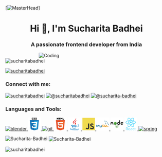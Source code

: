 [![MasterHead](https://media.licdn.com/dms/image/D5622AQHDlxDxZiam1g/feedshare-shrink_800/0/1697057502299?e=2147483647&v=beta&t=fWO4V4X3Uxtkp3z2quX_syw9B9LogtrRU1ywZu9H3z0)]
<h1 align="center">Hi 👋, I'm Sucharita Badhei</h1>
<h3 align="center">A passionate frontend developer from India</h3>
<img align="right" alt="Coding" width="400" src="https://user-images.githubusercontent.com/102985224/211582827-8fd748d6-9181-4c5f-a620-76168b861a4d.gif">

<p align="left"> <img src="https://komarev.com/ghpvc/?username=sucharitabadhei&label=Profile%20views&color=0e75b6&style=flat" alt="sucharitabadhei" /> </p>

<p align="left"> <a href="https://twitter.com/sucharitabadhei" target="blank"><img src="https://img.shields.io/twitter/follow/sucharitabadhei?logo=twitter&style=for-the-badge" alt="sucharitabadhei" /></a> </p>

<h3 align="left">Connect with me:</h3>
<p align="left">
<a href="https://twitter.com/sucharitabadhei" target="blank"><img align="center" src="https://raw.githubusercontent.com/rahuldkjain/github-profile-readme-generator/master/src/images/icons/Social/twitter.svg" alt="sucharitabadhei" height="30" width="40" /></a>
<a href="https://linkedin.com/in/@sucharitabadhei" target="blank"><img align="center" src="https://raw.githubusercontent.com/rahuldkjain/github-profile-readme-generator/master/src/images/icons/Social/linked-in-alt.svg" alt="@sucharitabadhei" height="30" width="40" /></a>
<a href="https://instagram.com/@sucharita-badhei" target="blank"><img align="center" src="https://raw.githubusercontent.com/rahuldkjain/github-profile-readme-generator/master/src/images/icons/Social/instagram.svg" alt="@sucharita-badhei" height="30" width="40" /></a>
</p>

<h3 align="left">Languages and Tools:</h3>
<p align="left"> <a href="https://www.blender.org/" target="_blank" rel="noreferrer"> <img src="https://download.blender.org/branding/community/blender_community_badge_white.svg" alt="blender" width="40" height="40"/> </a> <a href="https://www.w3schools.com/css/" target="_blank" rel="noreferrer"> <img src="https://raw.githubusercontent.com/devicons/devicon/master/icons/css3/css3-original-wordmark.svg" alt="css3" width="40" height="40"/> </a> <a href="https://git-scm.com/" target="_blank" rel="noreferrer"> <img src="https://www.vectorlogo.zone/logos/git-scm/git-scm-icon.svg" alt="git" width="40" height="40"/> </a> <a href="https://www.w3.org/html/" target="_blank" rel="noreferrer"> <img src="https://raw.githubusercontent.com/devicons/devicon/master/icons/html5/html5-original-wordmark.svg" alt="html5" width="40" height="40"/> </a> <a href="https://www.java.com" target="_blank" rel="noreferrer"> <img src="https://raw.githubusercontent.com/devicons/devicon/master/icons/java/java-original.svg" alt="java" width="40" height="40"/> </a> <a href="https://developer.mozilla.org/en-US/docs/Web/JavaScript" target="_blank" rel="noreferrer"> <img src="https://raw.githubusercontent.com/devicons/devicon/master/icons/javascript/javascript-original.svg" alt="javascript" width="40" height="40"/> </a> <a href="https://www.mysql.com/" target="_blank" rel="noreferrer"> <img src="https://raw.githubusercontent.com/devicons/devicon/master/icons/mysql/mysql-original-wordmark.svg" alt="mysql" width="40" height="40"/> </a> <a href="https://nodejs.org" target="_blank" rel="noreferrer"> <img src="https://raw.githubusercontent.com/devicons/devicon/master/icons/nodejs/nodejs-original-wordmark.svg" alt="nodejs" width="40" height="40"/> </a> <a href="https://reactjs.org/" target="_blank" rel="noreferrer"> <img src="https://raw.githubusercontent.com/devicons/devicon/master/icons/react/react-original-wordmark.svg" alt="react" width="40" height="40"/> </a> <a href="https://spring.io/" target="_blank" rel="noreferrer"> <img src="https://www.vectorlogo.zone/logos/springio/springio-icon.svg" alt="spring" width="40" height="40"/> </a> </p>

<p><img align="left" src="https://github-readme-stats.vercel.app/api/top-langs?username=Sucharita-Badhei&show_icons=true&locale=en&layout=compact" alt="Sucharita-Badhei" /></p>

<p>&nbsp;<img align="center" src="https://github-readme-stats.vercel.app/api?username=Sucharita-Badhei&show_icons=true&locale=en" alt="Sucharita-Badhei" /></p>

<p><img align="center" src="https://github-readme-streak-stats.herokuapp.com/?user=Sucharita-Badhei&" alt="sucharitabadhei" /></p>
